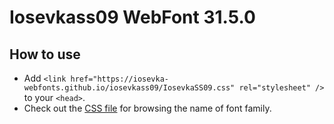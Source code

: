 # Iosevkass09 WebFont 31.5.0

## How to use

- Add `<link href="https://iosevka-webfonts.github.io/iosevkass09/IosevkaSS09.css" rel="stylesheet" />` to your `<head>`.
- Check out the [CSS file](./IosevkaSS09.css) for browsing the name of font family.

